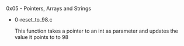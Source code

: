 0x05 - Pointers, Arrays and Strings


- 0-reset_to_98.c

	This function takes a pointer to an int as parameter and updates the value it points to to 98
